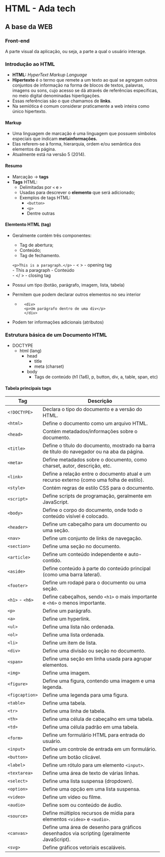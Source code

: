 # HTML - Ada tech

## A base da WEB

### Front-end
A parte visual da aplicação, ou seja, a parte a qual o usuário interage.

### Introdução ao HTML
- **HTML:** *HyperText Markup Language*
- **Hipertexto** é o termo que remete a um texto ao qual se agregam outros conjuntos de informação na forma de blocos de textos, palavras, imagens ou sons, cujo acesso se dá através de referências específicas, no meio digital denominadas hiperligações.
- Essas referências são o que chamamos de **links**.
- Na semiótica é comum considerar praticamente a web inteira como único hipertexto.

#### Markup
- Uma linguagem de marcação é uma linguagem que possuem símbolos especiais que indicam **metainformações.**
- Elas referem-se à forma, hierarquia, ordem e/ou semântica dos elementos da página.
- Atualmente está na versão 5 (2014).

#### Resumo
- Marcação -> **tags**
- **Tags** HTML:
    - Delimitadas por `<` e `>`
    - Usadas para descrever o **elemento** que será adicionado;
    - Exemplos de tags HTML:
        - `<button>`
        - `<p>`
        - Dentre outras

#### Elemtento HTML (tag)
- Geralmente contém três componentes:
    - Tag de abertura;
    - Conteúdo;
    - Tag de fechamento.

    `<p>This is a paragraph.</p>`
        - < > - opening tag\
        - This a paragraph - Conteúdo\
        - </ > - closing tag

- Possui um tipo (botão, parágrafo, imagem, lista, tabela)
- Permitem que podem declarar outros elementos no seu interior
    - ```
        <div>
        <p>Um parágrafo dentro de uma div</p>
        </div>
        ```

- Podem ter informações adicionais (atributos)

### Estrutura básica de um Documento HTML

- DOCTYPE
    - html (lang)
        - head
            - title
            - meta (charset)
        - body
            - Tags de conteúdo (h1 (1a6), p, button, div, a, table, span, etc)

####  Tabela principais tags
| Tag            | Descrição                                                                                      |
|----------------|------------------------------------------------------------------------------------------------|
| `<!DOCTYPE>`   | Declara o tipo do documento e a versão do HTML.                                                |
| `<html>`       | Define o documento como um arquivo HTML.                                                       |
| `<head>`       | Contém metadados/informações sobre o documento.                                                |
| `<title>`      | Define o título do documento, mostrado na barra de título do navegador ou na aba da página.    |
| `<meta>`       | Define metadados sobre o documento, como charset, autor, descrição, etc.                       |
| `<link>`       | Define a relação entre o documento atual e um recurso externo (como uma folha de estilo).      |
| `<style>`      | Contém regras de estilo CSS para o documento.                                                  |
| `<script>`     | Define scripts de programação, geralmente em JavaScript.                                        |
| `<body>`       | Define o corpo do documento, onde todo o conteúdo visível é colocado.                          |
| `<header>`     | Define um cabeçalho para um documento ou uma seção.                                             |
| `<nav>`        | Define um conjunto de links de navegação.                                                      |
| `<section>`    | Define uma seção no documento.                                                                 |
| `<article>`    | Define um conteúdo independente e auto-contido.                                                |
| `<aside>`      | Define conteúdo à parte do conteúdo principal (como uma barra lateral).                        |
| `<footer>`     | Define um rodapé para o documento ou uma seção.                                                |
| `<h1>` - `<h6>`| Define cabeçalhos, sendo `<h1>` o mais importante e `<h6>` o menos importante.                 |
| `<p>`          | Define um parágrafo.                                                                           |
| `<a>`          | Define um hyperlink.                                                                           |
| `<ul>`         | Define uma lista não ordenada.                                                                 |
| `<ol>`         | Define uma lista ordenada.                                                                     |
| `<li>`         | Define um item de lista.                                                                       |
| `<div>`        | Define uma divisão ou seção no documento.                                                      |
| `<span>`       | Define uma seção em linha usada para agrupar elementos.                                         |
| `<img>`        | Define uma imagem.                                                                             |
| `<figure>`     | Define uma figura, contendo uma imagem e uma legenda.                                           |
| `<figcaption>` | Define uma legenda para uma figura.                                                            |
| `<table>`      | Define uma tabela.                                                                             |
| `<tr>`         | Define uma linha de tabela.                                                                    |
| `<th>`         | Define uma célula de cabeçalho em uma tabela.                                                  |
| `<td>`         | Define uma célula padrão em uma tabela.                                                        |
| `<form>`       | Define um formulário HTML para entrada do usuário.                                             |
| `<input>`      | Define um controle de entrada em um formulário.                                                |
| `<button>`     | Define um botão clicável.                                                                      |
| `<label>`      | Define um rótulo para um elemento `<input>`.                                                   |
| `<textarea>`   | Define uma área de texto de várias linhas.                                                     |
| `<select>`     | Define uma lista suspensa (dropdown).                                                          |
| `<option>`     | Define uma opção em uma lista suspensa.                                                        |
| `<video>`      | Define um vídeo ou filme.                                                                      |
| `<audio>`      | Define som ou conteúdo de áudio.                                                               |
| `<source>`     | Define múltiplos recursos de mídia para elementos `<video>` e `<audio>`.                       |
| `<canvas>`     | Define uma área de desenho para gráficos desenhados via scripting (geralmente JavaScript).      |
| `<svg>`        | Define gráficos vetoriais escaláveis.                                                          |

